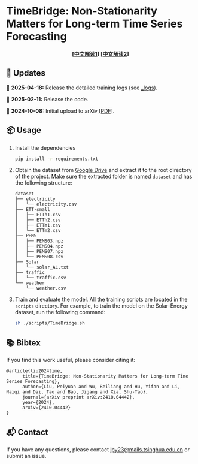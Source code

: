 # TimeBridge: Non-Stationarity Matters for Long-term Time Series Forecasting

<div align="center">

**[<a href="https://mp.weixin.qq.com/s/bCEWRvU-dBNwa2FxwaTMHQ">中文解读1</a>]**
**[<a href="https://mp.weixin.qq.com/s/oFw5rXvbtqgL8clhucsAnQ">中文解读2</a>]**
</div>

## 🚨 Updates

🚩 **2025-04-18:** Release the detailed training logs (see [_logs](./_logs/)).

🚩 **2025-02-11:** Release the code.

🚩 **2024-10-08:** Initial upload to arXiv [[PDF]](https://arxiv.org/abs/2410.04442).

## 📦 Usage

1. Install the dependencies
    ```bash
    pip install -r requirements.txt
    ```

2. Obtain the dataset from [Google Drive](https://drive.google.com/file/d/1l51QsKvQPcqILT3DwfjCgx8Dsg2rpjot/view?usp=drive_link) and extract it to the root directory of the project. Make sure the extracted folder is named `dataset` and has the following structure:
    ```
    dataset
    ├── electricity
    │   └── electricity.csv
    ├── ETT-small
    │   ├── ETTh1.csv
    │   ├── ETTh2.csv
    │   ├── ETTm1.csv
    │   └── ETTm2.csv
    ├── PEMS
    │   ├── PEMS03.npz
    │   ├── PEMS04.npz
    │   ├── PEMS07.npz
    │   └── PEMS08.csv
    ├── Solar
    │   └── solar_AL.txt
    ├── traffic
    │   └── traffic.csv
    └── weather
        └── weather.csv
    ```

3. Train and evaluate the model. All the training scripts are located in the `scripts` directory. For example, to train the model on the Solar-Energy dataset, run the following command:
    ```bash
    sh ./scripts/TimeBridge.sh
    ```


## 📚 Bibtex 
If you find this work useful, please consider citing it:

```
@article{liu2024time,
      title={TimeBridge: Non-Stationarity Matters for Long-term Time Series Forecasting}, 
      author={Liu, Peiyuan and Wu, Beiliang and Hu, Yifan and Li, Naiqi and Dai, Tao and Bao, Jigang and Xia, Shu-Tao},
      journal={arXiv preprint arXiv:2410.04442},
      year={2024},
      arxiv={2410.04442}
}
```

## 📬 Contact
If you have any questions, please contact [lpy23@mails.tsinghua.edu.cn](lpy23@mails.tsinghua.edu.cn) or submit an issue.

